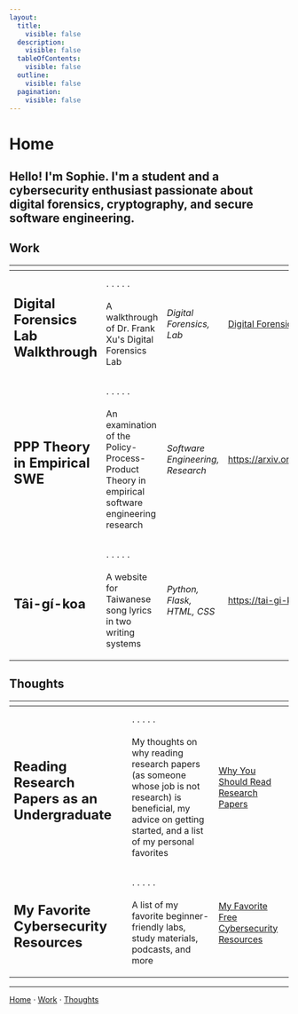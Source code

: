 ```yaml
---
layout:
  title:
    visible: false
  description:
    visible: false
  tableOfContents:
    visible: false
  outline:
    visible: false
  pagination:
    visible: false
---
```


# Home

## Hello! I'm Sophie. I'm a student and a cybersecurity enthusiast passionate about digital forensics, cryptography, and secure software engineering.

## Work

<table data-column-title-hidden data-view="cards"><thead><tr><th></th><th></th><th></th><th data-hidden data-card-target data-type="content-ref"></th></tr></thead><tbody><tr><td><h2>Digital Forensics Lab Walkthrough</h2></td><td><p>⋅ ⋅ ⋅ ⋅ ⋅ </p><p>A walkthrough of Dr. Frank Xu's Digital Forensics Lab</p></td><td><p></p><p><em>Digital Forensics, Lab</em></p></td><td><a href="https://app.gitbook.com/s/WaFS755Q4sf02CxLcghQ/digital-forensics-lab-walkthrough">Digital Forensics Lab Walkthrough</a></td></tr><tr><td><h2>PPP Theory in Empirical SWE</h2></td><td><p>⋅ ⋅ ⋅ ⋅ ⋅ </p><p>An examination of the Policy-Process-Product Theory in empirical software engineering research</p></td><td><p></p><p><em>Software Engineering, Research</em></p></td><td><a href="https://arxiv.org/pdf/2308.12387.pdf">https://arxiv.org/pdf/2308.12387.pdf</a></td></tr><tr><td><h2>Tâi-gí-koa</h2></td><td><p>⋅ ⋅ ⋅ ⋅ ⋅ </p><p>A website for Taiwanese song lyrics in two writing systems</p></td><td><p></p><p><em>Python, Flask, HTML, CSS</em></p></td><td><a href="https://tai-gi-koa.vercel.app/">https://tai-gi-koa.vercel.app/</a></td></tr></tbody></table>

## Thoughts

<table data-view="cards">
  <thead>
    <tr>
      <th></th>
      <th></th><th data-hidden data-type="content-ref"></th>
    </tr>
  </thead>
  <tbody><tr><td><h2>Reading Research Papers as an Undergraduate</h2></td><td><p>⋅ ⋅ ⋅ ⋅ ⋅</p><p>My thoughts on why reading research papers (as someone whose job is not research) is beneficial, my advice on getting started, and a list of my personal favorites</p></td><td><a href="https://app.gitbook.com/s/s4QQPMntQ25hmJToKSOu/2024/why-you-should-read-research-papers">Why You Should Read Research Papers</a></td></tr><tr><td><h2>My Favorite Cybersecurity Resources</h2></td><td><p>⋅ ⋅ ⋅ ⋅ ⋅</p><p>A list of my favorite beginner-friendly labs, study materials, podcasts, and more</p></td><td><a href="../thoughts/2024/my-favorite-free-cybersecurity-resources.md">My Favorite Free Cybersecurity Resources</a></td></tr>
  </tbody>
</table>

***

[Home](https://app.gitbook.com/o/0kO27okC5uVB9ALX3rho/s/036xtfEIzcEdGegONXWM/) ⋅ [Work](https://app.gitbook.com/o/0kO27okC5uVB9ALX3rho/s/WaFS755Q4sf02CxLcghQ/) ⋅ [Thoughts](https://app.gitbook.com/o/0kO27okC5uVB9ALX3rho/s/s4QQPMntQ25hmJToKSOu/)
